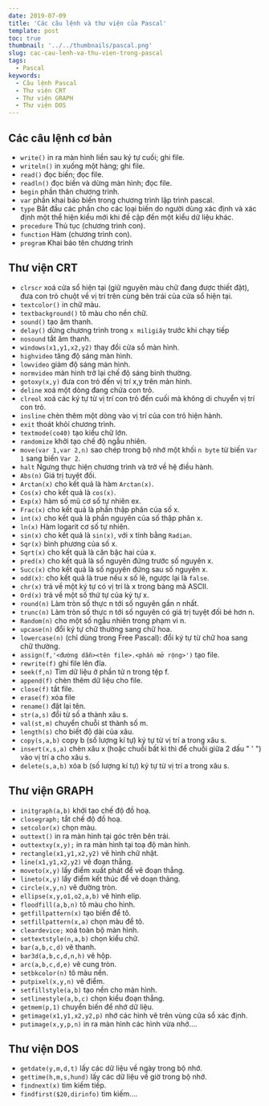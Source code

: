 ```yaml
---
date: 2019-07-09
title: 'Các câu lệnh và thư viện của Pascal'
template: post
toc: true
thumbnail: '../../thumbnails/pascal.png'
slug: cac-cau-lenh-va-thu-vien-trong-pascal
tags:
  - Pascal
keywords:
  - Câu lệnh Pascal
  - Thư viện CRT
  - Thư viện GRAPH
  - Thư viện DOS
---
```



## Các câu lệnh cơ bản
<div class="two-columns-list">

- `write()` in ra màn hình liền sau ký tự cuối; ghi file.
- `writeln()` in xuống một hàng; ghi file.
- `read()` đọc biến; đọc file.
- `readln()` đọc biến và dừng màn hình; đọc file.
- `begin` phần thân chương trình.
- `var` phần khai báo biến trong chương trình lập trình pascal.
- `type` Bắt đầu các phần cho các loại biến do người dùng xác định và xác định một thể hiện kiểu mới khi đề cập đến một kiểu dữ liệu khác.
- `procedure` Thủ tục (chương trình con).
- `function` Hàm (chương trình con).
- `program` Khai báo tên chương trình
</div>

## Thư viện CRT
<div class="two-columns-list">

- `clrscr` xoá cửa sổ hiện tại (giữ nguyên màu chữ đang được thiết đặt), đưa con trỏ chuột về vị trí trên cùng bên trái của cửa sổ hiện tại.
- `textcolor()` in chữ màu.
- `textbackground()` tô màu cho nền chữ.
- `sound()` tạo âm thanh.
- `delay()` dừng chương trình trong `x miligiây` trước khi chạy tiếp
- `nosound` tắt âm thanh.
- `windows(x1,y1,x2,y2)` thay đổi cửa sổ màn hình.
- `highvideo` tăng độ sáng màn hình.
- `lowvideo` giảm độ sáng màn hình.
- `normvideo` màn hình trở lại chế độ sáng bình thường.
- `gotoxy(x,y)` đưa con trỏ đến vị trí x,y trên màn hình.
- `deline` xoá một dòng đang chứa con trỏ.
- `clreol` xoá các ký tự từ vị trí con trỏ đến cuối mà không di chuyển vị trí con trỏ.
- `insline` chèn thêm một dòng vào vị trí của con trỏ hiện hành.
- `exit` thoát khỏi chương trình.
- `textmode(co40)` tạo kiểu chữ lớn.
- `randomize` khởi tạo chế độ ngẫu nhiên.
- `move(var 1,var 2,n)` sao chép trong bộ nhớ một khối `n byte` từ biến `Var 1` sang biến `Var 2`.
- `halt` Ngưng thực hiện chương trình và trở về hệ điều hành.
- `Abs(n)` Giá trị tuyệt đối.
- `Arctan(x)` cho kết quả là hàm `Arctan(x)`.
- `Cos(x)` cho kết quả là `cos(x)`.
- `Exp(x)` hàm số mũ cơ số tự nhiên ex.
- `Frac(x)` cho kết quả là phần thập phân của số x.
- `int(x)` cho kết quả là phần nguyên của số thập phân x.
- `ln(x)` Hàm logarit cơ số tự nhiên.
- `sin(x)` cho kết quả là `sin(x)`, với x tính bằng `Radian`.
- `Sqr(x)` bình phương của số x.
- `Sqrt(x)` cho kết quả là căn bậc hai của x.
- `pred(x)` cho kết quả là số nguyên đứng trước số nguyên x.
- `Succ(x)` cho kết quả là số nguyên đứng sau số nguyên x.
- `odd(x)`: cho kết quả là true nếu x số lẻ, ngược lại là `false`.
- `chr(x)` trả về một ký tự có vị trí là x trong bảng mã ASCII.
- `Ord(x)` trả về một số thứ tự của ký tự x.
- `round(n)` Làm tròn số thực n tới số nguyên gần n nhất.
- `trunc(n)` Làm tròn số thực n tới số nguyên có giá trị tuyệt đối bé hơn n.
- `Random(n)` cho một số ngẫu nhiên trong phạm vi n.
- `upcase(n)` đổi ký tự chữ thường sang chữ hoa.
- `lowercase(n)` (chỉ dùng trong Free Pascal): đổi ký tự từ chữ hoa sang chữ thường.
- `assign(f,'<đường dẫn><tên file>.<phần mở rộng>')` tạo file.
- `rewrite(f)` ghi file lên đĩa.
- `seek(f,n)` Tìm dữ liệu ở phần tử n trong tệp f.
- `append(f)` chèn thêm dữ liệu cho file.
- `close(f)` tắt file.
- `erase(f)` xóa file
- `rename()` đặt lại tên.
- `str(a,s)` đổi từ số a thành xâu s.
- `val(st,m)` chuyển chuỗi st thành số m.
- `length(s)` cho biết độ dài của xâu.
- `copy(s,a,b)` copy b (số lượng kí tự) ký tự từ vị trí a trong xâu s.
- `insert(x,s,a)` chèn xâu x (hoặc chuỗi bất kì thì để chuỗi giữa 2 dấu " ' ") vào vị trí a cho xâu s.
- `delete(s,a,b)` xóa b (số lượng kí tự) ký tự từ vị trí a trong xâu s.
</div>

## Thư viện GRAPH
<div class="two-columns-list">

- `initgraph(a,b)` khởi tạo chế độ đồ hoạ.
- `closegraph;` tắt chế độ đồ hoạ.
- `setcolor(x)` chọn màu.
- `outtext()` in ra màn hình tại góc trên bên trái.
- `outtextxy(x,y);` in ra màn hình tại toạ độ màn hình.
- `rectangle(x1,y1,x2,y2)` vẽ hình chữ nhật.
- `line(x1,y1,x2,y2)` vẽ đoạn thẳng.
- `moveto(x,y)` lấy điểm xuất phát để vẽ đoạn thẳng.
- `lineto(x,y)` lấy điểm kết thúc để vẽ doạn thảng.
- `circle(x,y,n)` vẽ đường tròn.
- `ellipse(x,y,o1,o2,a,b)` vẽ hình elip.
- `floodfill(a,b,n)` tô màu cho hình.
- `getfillpattern(x)` tạo biến để tô.
- `setfillpattern(x,a)` chọn màu để tô.
- `cleardevice;` xoá toàn bộ màn hình.
- `settextstyle(n,a,b)` chọn kiểu chữ.
- `bar(a,b,c,d)` vẽ thanh.
- `bar3d(a,b,c,d,n,h)` vẽ hộp.
- `arc(a,b,c,d,e)` vẽ cung tròn.
- `setbkcolor(n)` tô màu nền.
- `putpixel(x,y,n)` vẽ điểm.
- `setfillstyle(a,b)` tạo nền cho màn hình.
- `setlinestyle(a,b,c)` chọn kiểu đoạn thẳng.
- `getmem(p,1)` chuyển biến để nhớ dữ liệu.
- `getimage(x1,y1,x2,y2,p)` nhớ các hình vẽ trên vùng cửa sổ xác định.
- `putimage(x,y,p,n)` in ra màn hình các hình vừa nhớ....
</div>

## Thư viện DOS
- `getdate(y,m,d,t)` lấy các dữ liệu về ngày trong bộ nhớ.
- `gettime(h,m,s,hund)` lấy các dữ liệu về giờ trong bộ nhớ.
- `findnext(x)` tìm kiếm tiếp.
- `findfirst($20,dirinfo)` tìm kiếm....
